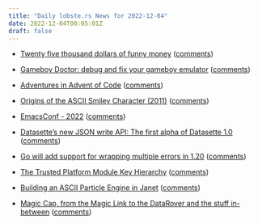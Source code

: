 ```yaml
---
title: "Daily lobste.rs News for 2022-12-04"
date: 2022-12-04T00:05:01Z
draft: false
---
```






- [Twenty five thousand dollars of funny money](http://rachelbythebay.com/w/2022/12/02/25k/)
  ([comments](https://lobste.rs/s/tuz3tu/twenty_five_thousand_dollars_funny_money))



- [Gameboy Doctor: debug and fix your gameboy emulator](https://robertheaton.com/gameboy-doctor/)
  ([comments](https://lobste.rs/s/lu89xv/gameboy_doctor_debug_fix_your_gameboy))



- [Adventures in Advent of Code](https://davedelong.com/blog/2022/12/03/adventures-in-advent-of-code/)
  ([comments](https://lobste.rs/s/cur3an/adventures_advent_code))



- [Origins of the ASCII Smiley Character (2011)](https://www.vintagecomputing.com/index.php/archives/790/the-ibm-smiley-character-turns-30)
  ([comments](https://lobste.rs/s/salvpp/origins_ascii_smiley_character_2011))



- [EmacsConf -  2022](https://emacsconf.org/2022/)
  ([comments](https://lobste.rs/s/r3i3le/emacsconf_2022))



- [Datasette’s new JSON write API: The first alpha of Datasette 1.0](https://simonwillison.net/2022/Dec/2/datasette-write-api/)
  ([comments](https://lobste.rs/s/xm6iqa/datasette_s_new_json_write_api_first_alpha))



- [Go will add support for wrapping multiple errors in 1.20](https://github.com/golang/go/issues/53435)
  ([comments](https://lobste.rs/s/mrdhu1/go_will_add_support_for_wrapping_multiple))



- [The Trusted Platform Module Key Hierarchy](https://ericchiang.github.io/post/tpm-keys/)
  ([comments](https://lobste.rs/s/x3fxdt/trusted_platform_module_key_hierarchy))



- [Building an ASCII Particle Engine in Janet](https://tilde.team/~kiedtl/blog/particles/)
  ([comments](https://lobste.rs/s/63wq0q/building_ascii_particle_engine_janet))



- [Magic Cap, from the Magic Link to the DataRover and the stuff in-between](https://oldvcr.blogspot.com/2022/12/magic-cap-from-magic-link-to-datarover.html)
  ([comments](https://lobste.rs/s/ufwfbw/magic_cap_from_magic_link_datarover_stuff))


